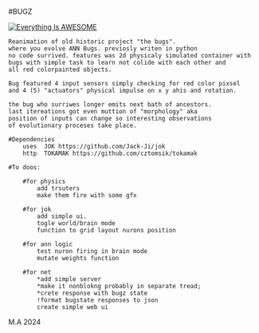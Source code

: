 

    
#BUGZ

[![Everything Is AWESOME]( https://i9.ytimg.com/vi/ZsoNCcIcb3U/mqdefault.jpg?sqp=CNi_7bUG-oaymwEmCMACELQB8quKqQMa8AEB-AHUBoAC4AOKAgwIABABGDggTChyMA8=&rs=AOn4CLABN2jeDsDLn-yplfEVowK3Ahjmig )]( https://youtu.be/ZsoNCcIcb3U "BUGZ")

    Reanimation of old historic project "the bugs".
    where you evolve ANN Bugs. previosly writen in python
    no code surrived. features was 2d physicaly simulated container with
    bugs with simple task to learn not colide with each other and
    all red colorpainted objects.

    Bug featured 4 input sensors simply checking for red color pixsel
    and 4 (5) "actuators" physical impulse on x y ahis and rotation.

    the bug who surriwes longer emits next bath of ancestors.
    last itereations got even muttion of "morphology" aka
    position of inputs can change so interesting observations
    of evolutionary proceses take place.

    #Dependencies
        uses  JOK https://github.com/Jack-Ji/jok
        http  TOKAMAK https://github.com/cztomsik/tokamak

    #To doos:

        #for physics
            add trsuters
            make them fire with some gfx

        #for jok
            add simple ui.
            togle world/brain mode
            function to grid layout nurons position

        #for ann logic
            test nuron firing in brain mode
            mutate weights function

        #for net
            *add simple server
            *make it nonblokng probably in separate tread;
            *crete response with bugz state
            !format bugstate responses to json
            create simple web ui


M.A 2024
